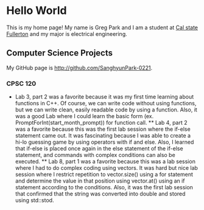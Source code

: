# Hello World

This is my home page! My name is Greg Park and I am a student at [Cal state Fullerton](http://www.fullerton.edu/) and my major is electrical engineering.

## Computer Science Projects

My GitHub page is http://github.com/SanghyunPark-0221.

### CPSC 120

* Lab 3, part 2 was a favorite because it was my first time learning about functions in C++.
Of course, we can write code without using functions, but we can write clean, easily readable code by using a function. Also, it was a good Lab where I could learn the basic form (ex. PromptForInt(start_month_prompt)) for function call.
** Lab 4, part 2 was a favorite because this was the first lab session where the if-else statement came out. It was fascinating 
because I was able to create a hi-lo guessing game by using operators with if and else. Also, I learned that if-else is placed once again in the else statement of the if-else statement, and commands with complex conditions can also be executed.
** Lab 8, part 1 was a favorite because this was a lab session where I had to do complex coding using vectors. It was hard but nice lab session where I restrict repetition to vector.size() using a for statement and determine the value in that position using vector.at() using an if statement according to the conditions. Also, it was the first lab session that confirmed that the string was converted into double and stored using std::stod.